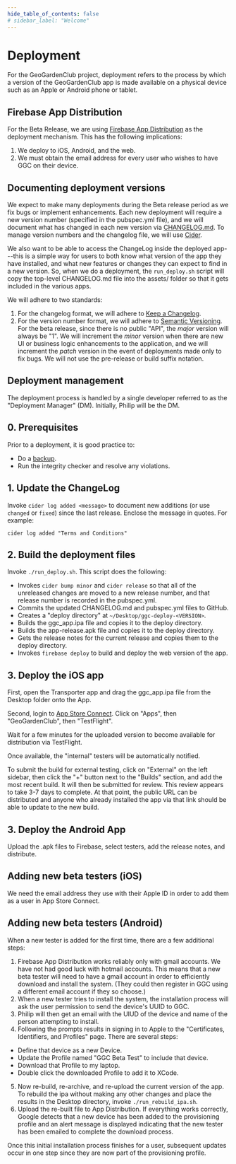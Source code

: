 ```yaml
---
hide_table_of_contents: false
# sidebar_label: "Welcome"
---
```


# Deployment

For the GeoGardenClub project, deployment refers to the process by which a version of the GeoGardenClub app is made available on a physical device such as an Apple or Android phone or tablet.

## Firebase App Distribution

For the Beta Release, we are using [Firebase App Distribution](https://firebase.google.com/docs/app-distribution) as the deployment mechanism. This has the following implications:

1. We deploy to iOS, Android, and the web.
2. We must obtain the email address for every user who wishes to have GGC on their device. 

## Documenting deployment versions

We expect to make many deployments during the Beta release period as we fix bugs or implement enhancements. Each new deployment will require a new version number (specified in the pubspec.yml file), and we will document what has changed in each new version via [CHANGELOG.md](https://github.com/geogardenclub/ggc_app/blob/main/CHANGELOG.md).  To manage version numbers and the changelog file, we will use [Cider](https://pub.dev/packages/cider).

We also want to be able to access the ChangeLog inside the deployed app---this is a simple way for users to both know what version of the app they have installed, and what new features or changes they can expect to find in a new version.  So, when we do a deployment, the `run_deploy.sh` script will copy the top-level CHANGELOG.md file into the assets/ folder so that it gets included in the various apps.

We will adhere to two standards:
1. For the changelog format, we will adhere to [Keep a Changelog](https://keepachangelog.com/en/1.0.0/).
2. For the version number format, we will adhere to [Semantic Versioning](https://semver.org/spec/v2.0.0.html). For the beta release, since there is no public "API", the *major* version will always be "1". We will increment the *minor* version when there are new UI or business logic enhancements to the application, and we will increment the *patch* version in the event of deployments made only to fix bugs. We will not use the pre-release or build suffix notation.

## Deployment management

The deployment process is handled by a single developer referred to as the "Deployment Manager" (DM). Initially, Philip will be the DM.

## 0. Prerequisites

Prior to a deployment, it is good practice to:

* Do a [backup](backups).
* Run the integrity checker and resolve any violations.

## 1. Update the ChangeLog

Invoke `cider log added <message>` to document new additions (or use `changed` or `fixed`) since the last release. Enclose the message in quotes. For example:

```shell
cider log added "Terms and Conditions"
```

## 2. Build the deployment files

Invoke `./run_deploy.sh`.  This script does the following:

* Invokes `cider bump minor` and `cider release` so that all of the unreleased changes are moved to a new release number, and that release number is recorded in the pubspec.yml.
* Commits the updated CHANGELOG.md and pubspec.yml files to GitHub.
* Creates a "deploy directory" at `~/Desktop/ggc-deploy-<VERSION>`.
* Builds the ggc_app.ipa file and copies it to the deploy directory.
* Builds the app-release.apk file and copies it to the deploy directory.
* Gets the release notes for the current release and copies them to the deploy directory.
* Invokes `firebase deploy` to build and deploy the web version of the app.

## 3. Deploy the iOS app

First, open the Transporter app and drag the ggc_app.ipa file from the Desktop folder onto the App. 

Second, login to [App Store Connect](https://appstoreconnect.apple.com/login). Click on "Apps", then "GeoGardenClub", then "TestFlight".

Wait for a few minutes for the uploaded version to become available for distribution via TestFlight.

Once available, the "internal" testers will be automatically notified.  

To submit the build for external testing, click on "External" on the left sidebar, then click the "+" button next to the "Builds" section, and add the most recent build. It will then be submitted for review. This review appears to take 3-7 days to complete. At that point, the public URL can be distributed and anyone who already installed the app via that link should be able to update to the new build. 

## 3. Deploy the Android App

Upload the .apk files to Firebase, select testers, add the release notes, and distribute.

## Adding new beta testers (iOS)

We need the email address they use with their Apple ID in order to add them as a user in App Store Connect.

## Adding new beta testers (Android)

When a new tester is added for the first time, there are a few additional steps:

1. Firebase App Distribution works reliably only with gmail accounts. We have not had good luck with hotmail accounts. This means that a new beta tester will need to have a gmail account in order to efficiently download and install the system. (They could then register in GGC using a different email account if they so choose.)
2. When a new tester tries to install the system, the installation process will ask the user permission to send the device's UUID to GGC. 
3. Philip will then get an email with the UIUD of the device and name of the person attempting to install.
4. Following the prompts results in signing in to Apple to the "Certificates, Identifiers, and Profiles" page. There are several steps:
  * Define that device as a new Device.
  * Update the Profile named "GGC Beta Test" to include that device.
  * Download that Profile to my laptop.
  * Double click the downloaded Profile to add it to XCode. 
5. Now re-build, re-archive, and re-upload the current version of the app. To rebuild the ipa without making any other changes and place the results in the Desktop directory, invoke `./run_rebuild_ipa.sh`.
6. Upload the re-built file to App Distribution. If everything works correctly, Google detects that a new device has been added to the provisioning profile and an alert message is displayed indicating that the new tester has been emailed to complete the download process.

Once this initial installation process finishes for a user, subsequent updates occur in one step since they are now part of the provisioning profile.
